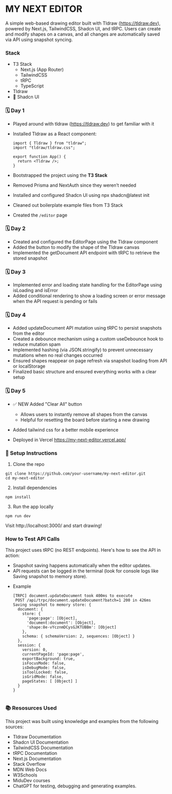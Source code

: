 # MY NEXT EDITOR

A simple web-based drawing editor built with Tldraw (https://tldraw.dev), powered by Next.js, TailwindCSS, Shadcn UI, and tRPC. Users can create and modify shapes on a canvas, and all changes are automatically saved via API using snapshot syncing.

###  Stack
- T3 Stack
  - Next.js (App Router)
  - TailwindCSS
  - tRPC
  - TypeScript
-  Tldraw
- 🎨 Shadcn UI


### 🗓️ Day 1

- Played around with tldraw (https://tldraw.dev) to get familiar with it
- Installed Tldraw as a React component:

  ```tsx
  import { Tldraw } from "tldraw";
  import "tldraw/tldraw.css";

  export function App() {
    return <Tldraw />;
  }
  ```

- Bootstrapped the project using the **T3 Stack**
- Removed Prisma and NextAuth since they weren’t needed
- Installed and configured Shadcn UI using npx shadcn@latest init
- Cleaned out boilerplate example files from T3 Stack
- Created the `/editor` page

### 🗓️ Day 2

- Created and configured the EditorPage using the Tldraw component
- Added the button to modify the shape of the Tldraw canvas
- Implemented the getDocument API endpoint with tRPC to retrieve the stored snapshot

### 🗓️ Day 3

- Implemented error and loading state handling for the EditorPage using isLoading and isError
- Added conditional rendering to show a loading screen or error message when the API request is pending or fails

### 🗓️ Day 4

- Added updateDocument API mutation using tRPC to persist snapshots from the editor
- Created a debounce mechanism using a custom useDebounce hook to reduce mutation spam
- Implemented hashing (via JSON.stringify) to prevent unnecessary mutations when no real changes occurred
- Ensured shapes reappear on page refresh via snapshot loading from API or localStorage
- Finalized basic structure and ensured everything works with a clear setup

### 🗓️ Day 5

- ✅ NEW Added "Clear All" button

  - Allows users to instantly remove all shapes from the canvas
  - Helpful for resetting the board before starting a new drawing
- Added tailwind css for a better mobile experience
- Deployed in Vercel https://my-next-editor.vercel.app/
 
### 🚀 Setup Instructions

1. Clone the repo
```
git clone https://github.com/your-username/my-next-editor.git
cd my-next-editor
```

2. Install dependencies
```
npm install
```

3. Run the app locally
```
npm run dev
```

Visit http://localhost:3000/ and start drawing!

### How to Test API Calls
  This project uses tRPC (no REST endpoints). Here's how to see the API in action:
  - Snapshot saving happens automatically when the editor updates.
  - API requests can be logged in the terminal (look for console logs like Saving snapshot to memory store).

* Example
  ```
  [TRPC] document.updateDocument took 400ms to execute
   POST /api/trpc/document.updateDocument?batch=1 200 in 426ms
  Saving snapshot to memory store: {
    document: {
      store: {
        'page:page': [Object],
        'document:document': [Object],
        'shape:8e-vYcznmDCysGJKTUBBm': [Object]
      },
      schema: { schemaVersion: 2, sequences: [Object] }
    },
    session: {
      version: 0,
      currentPageId: 'page:page',
      exportBackground: true,
      isFocusMode: false,
      isDebugMode: false,
      isToolLocked: false,
      isGridMode: false,
      pageStates: [ [Object] ]
    }
  }


### 📚 Resosurces Used
This project was built using knowledge and examples from the following sources:

- Tldraw Documentation
- Shadcn UI Documentation
- TailwindCSS Documentation
- tRPC Documentation
- Next.js Documentation
- Stack Overflow
- MDN Web Docs
- W3Schools
- MiduDev courses
- ChatGPT for testing, debugging and generating examples.
